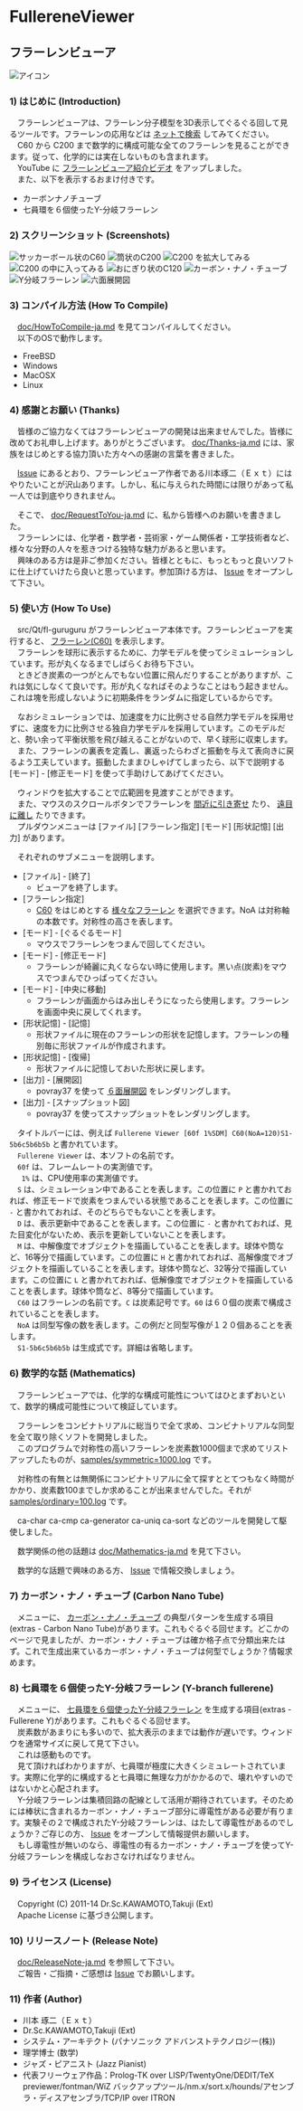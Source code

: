 # FullereneViewer
## フラーレンビューア

![アイコン](media/fl-guruguru.png)

### 1) はじめに (Introduction)
　フラーレンビューアは、フラーレン分子模型を3D表示してぐるぐる回して見るツールです。フラーレンの応用などは [ネットで検索](http://websearch.rakuten.co.jp/Web?toolid=1&ref=ie_box&set=tb&qt=%E3%83%95%E3%83%A9%E3%83%BC%E3%83%AC%E3%83%B3&col=OW) してみてください。  
　C60 から C200 まで数学的に構成可能な全てのフラーレンを見ることができます。従って、化学的には実在しないものも含まれます。  
　YouTube に [フラーレンビューア紹介ビデオ](https://www.youtube.com/watch?v=J_qkGaMuqyE) をアップしました。  
　また、以下を表示するおまけ付きです。
* カーボンナノチューブ
* 七員環を６個使ったY-分岐フラーレン

### 2) スクリーンショット (Screenshots)

![サッカーボール状のC60](media/screenshot-0.png)
![筒状のC200](media/screenshot-1.png)
![C200 を拡大してみる](media/screenshot-2.png)
![C200 の中に入ってみる](media/screenshot-3.png)
![おにぎり状のC120](media/screenshot-4.png)
![カーボン・ナノ・チューブ](media/screenshot-5.png)
![Y分岐フラーレン](media/screenshot-6.png)
![六面展開図](media/screenshot-7.png)

### 3) コンパイル方法 (How To Compile)
　[doc/HowToCompile-ja.md](doc/HowToCompile-ja.md) を見てコンパイルしてください。  
　以下のOSで動作します。
* FreeBSD
* Windows
* MacOSX
* Linux

### 4) 感謝とお願い (Thanks)
　皆様のご協力なくてはフラーレンビューアの開発は出来ませんでした。皆様に改めてお礼申し上げます。ありがとうございます。 [doc/Thanks-ja.md](doc/Thanks-ja.md) には、家族をはじめとする協力頂いた方々への感謝の言葉を書きました。

　[Issue](https://github.com/DrScKAWAMOTO/FullereneViewer/issues) にあるとおり、フラーレンビューア作者である川本琢二（Ｅｘｔ）にはやりたいことが沢山あります。しかし、私に与えられた時間には限りがあって私一人では到底やりきれません。

　そこで、 [doc/RequestToYou-ja.md](doc/RequestToYou-ja.md) に、私から皆様へのお願いを書きました。  
　フラーレンには、化学者・数学者・芸術家・ゲーム関係者・工学技術者など、様々な分野の人々を惹きつける独特な魅力があると思います。  
　興味のある方は是非ご参加ください。皆様とともに、もっともっと良いソフトに仕上げていけたら良いと思っています。参加頂ける方は、 [Issue](https://github.com/DrScKAWAMOTO/FullereneViewer/issues) をオープンして下さい。

### 5) 使い方 (How To Use)
　src/Qt/fl-guruguru がフラーレンビューア本体です。フラーレンビューアを実行すると、 [フラーレン(C60)](media/screenshot-0.png) を表示します。  
　フラーレンを球形に表示するために、力学モデルを使ってシミュレーションしています。形が丸くなるまでしばらくお待ち下さい。  
　ときどき炭素の一つがとんでもない位置に飛んだりすることがありますが、これは気にしなくて良いです。形が丸くなればそのようなことはもう起きません。これは塊を形成しないように初期条件をランダムに指定しているからです。

　なおシミュレーションでは、加速度を力に比例させる自然力学モデルを採用せずに、速度を力に比例させる独自力学モデルを採用しています。このモデルだと、勢い余って平衡状態を飛び越えることがないので、早く球形に収束します。  
　また、フラーレンの裏表を定義し、裏返ったらわざと振動を与えて表向きに戻るよう工夫しています。振動したままひしゃげてしまったら、以下で説明する [モード] - [修正モード] を使って手助けしてあげてください。

　ウィンドウを拡大することで広範囲を見渡すことができます。  
　また、マウスのスクロールボタンでフラーレンを [間近に引き寄せ](media/screenshot-3.png) たり、 [遠目に離し](media/screenshot-1.png) たりできます。  
　プルダウンメニューは [ファイル] [フラーレン指定] [モード] [形状記憶] [出力] があります。

　それぞれのサブメニューを説明します。
* [ファイル] - [終了]
    * ビューアを終了します。
* [フラーレン指定]
    * [C60](media/screenshot-0.png) をはじめとする [様々なフラーレン](media/screenshot-4.png) を選択できます。NoA は対称軸の本数です。対称性の高さを表します。
* [モード] - [ぐるぐるモード]
    * マウスでフラーレンをつまんで回してください。
* [モード] - [修正モード]
    * フラーレンが綺麗に丸くならない時に使用します。黒い点(炭素)をマウスでつまんでひっぱってください。
* [モード] -  [中央に移動]
    * フラーレンが画面からはみ出しそうになったら使用します。フラーレンを画面中央に戻してくれます。
* [形状記憶] - [記憶]
    * 形状ファイルに現在のフラーレンの形状を記憶します。フラーレンの種別毎に形状ファイルが作成されます。
* [形状記憶] - [復帰]
    * 形状ファイルに記憶しておいた形状に戻します。
* [出力] - [展開図]
    * povray37 を使って [６面展開図](media/screenshot-7.png) をレンダリングします。
* [出力] - [スナップショット図]
    * povray37 を使ってスナップショットをレンダリングします。

　タイトルバーには、例えば `Fullerene Viewer [60f 1%SDM] C60(NoA=120)S1-5b6c5b6b5b` と書かれています。  
　`Fullerene Viewer` は、本ソフトの名前です。  
　`60f` は、フレームレートの実測値です。  
　` 1%` は、CPU使用率の実測値です。  
　`S` は、シミュレーション中であることを表します。この位置に `P` と書かれておれば、修正モードで炭素をつまんでいる状態であることを表します。この位置に `-` と書かれておれば、そのどちらでもないことを表します。  
　`D` は、表示更新中であることを表します。この位置に `-` と書かれておれば、見た目変化がないため、表示を更新していないことを表します。  
　`M` は、中解像度でオブジェクトを描画していることを表します。球体や筒など、16等分で描画しています。この位置に `H` と書かれておれば、高解像度でオブジェクトを描画していることを表します。球体や筒など、32等分で描画しています。この位置に `L` と書かれておれば、低解像度でオブジェクトを描画していることを表します。球体や筒など、8等分で描画しています。  
　`C60` はフラーレンの名前です。`C` は炭素記号です。`60` は６０個の炭素で構成されていることを表します。  
　`NoA` は同型写像の数を表します。この例だと同型写像が１２０個あることを表します。  
　`S1-5b6c5b6b5b` は生成式です。詳細は省略します。

### 6) 数学的な話 (Mathematics)
　フラーレンビューアでは、化学的な構成可能性についてはひとまずおいといて、数学的構成可能性について検証しています。

　フラーレンをコンビナトリアルに総当りで全て求め、コンビナトリアルな同型を全て取り除くソフトを開発しました。  
　このプログラムで対称性の高いフラーレンを炭素数1000個まで求めてリストアップしたものが、[samples/symmetric=1000.log](samples/symmetric=1000.log) です。

　対称性の有無とは無関係にコンビナトリアルに全て探すととてつもなく時間がかかり、炭素数100までしか求めることが出来ませんでした。それが [samples/ordinary=100.log](samples/ordinary=100.log) です。

　ca-char ca-cmp ca-generator ca-uniq ca-sort などのツールを開発して駆使しました。

　数学関係の他の話題は [doc/Mathematics-ja.md](doc/Mathematics-ja.md) を見て下さい。

　数学的な話題で興味のある方、 [Issue](https://github.com/DrScKAWAMOTO/FullereneViewer/issues) で情報交換しましょう。

### 7) カーボン・ナノ・チューブ (Carbon Nano Tube)
　メニューに、 [カーボン・ナノ・チューブ](media/screenshot-5.png) の典型パターンを生成する項目(extras - Carbon Nano Tube)があります。これもぐるぐる回せます。どこかのページで見ましたが、カーボン・ナノ・チューブは確か格子点で分類出来たはず。これで生成出来ているカーボン・ナノ・チューブは何型でしょうか？情報求めます。

### 8) 七員環を６個使ったY-分岐フラーレン (Y-branch fullerene)
　メニューに、 [七員環を６個使ったY-分岐フラーレン](media/screenshot-6.png) を生成する項目(extras - Fullerene Y)があります。これもぐるぐる回せます。  
　炭素数があまりにも多いので、拡大表示のままでは動作が遅いです。ウィンドウを通常サイズに戻して見て下さい。  
　これは感動ものです。  
　見て頂ければわかりますが、七員環が極度に大きくシミュレートされています。実際に化学的に構成すると七員環に無理な力がかかるので、壊れやすいのではないかと心配されます。  
　Y-分岐フラーレンは集積回路の配線として活用が期待されています。そのためには棒状に含まれるカーボン・ナノ・チューブ部分に導電性がある必要が有ります。実験その２で構成されたY-分岐フラーレンは、はたして導電性があるのでしょうか？ご存じの方、 [Issue](https://github.com/DrScKAWAMOTO/FullereneViewer/issues) をオープンして情報提供お願いします。  
　もし導電性が無いのなら、導電性の有るカーボン・ナノ・チューブを使ってY-分岐フラーレンを構成しなおさなければなりません。

### 9) ライセンス (License)
　Copyright (C) 2011-14 Dr.Sc.KAWAMOTO,Takuji (Ext)  
　Apache License に基づき公開します。

### 10) リリースノート (Release Note)
　[doc/ReleaseNote-ja.md](doc/ReleaseNote-ja.md) を参照して下さい。  
　ご報告・ご指摘・ご感想は [Issue](https://github.com/DrScKAWAMOTO/FullereneViewer/issues) でお願いします。

### 11) 作者 (Author)
* 川本 琢二（Ｅｘｔ）
* Dr.Sc.KAWAMOTO,Takuji (Ext)
* システム・アーキテクト (パナソニック アドバンストテクノロジー(株))
* 理学博士 (数学)
* ジャズ・ピアニスト (Jazz Pianist)
* 代表フリーウェア作品：Prolog-TK over LISP/TwentyOne/DEDIT/TeX previewer/fontman/WiZ バックアップツール/nm.x/sort.x/hounds/アセンブラ・ディスアセンブラ/TCP/IP over ITRON
